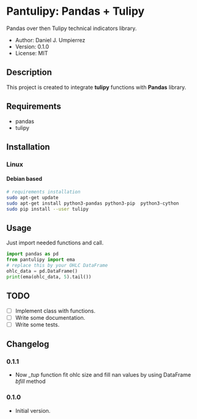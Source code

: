 # Pantulipy: Pandas + Tulipy

Pandas over then Tulipy technical indicators library.

* Author: Daniel J. Umpierrez
* Version: 0.1.0
* License: MIT

## Description

This project is created to integrate **tulipy** functions with **Pandas** library.

## Requirements
 * pandas
 * tulipy
 
## Installation

### Linux

#### Debian based

```bash
# requirements installation
sudo apt-get update
sudo apt-get install python3-pandas python3-pip  python3-cython
sudo pip install --user tulipy
```


## Usage

Just import needed functions and call.

```python
import pandas as pd
from pantulipy import ema
# replace this by your OHLC DataFrame
ohlc_data = pd.DataFrame()
print(ema(ohlc_data, 5).tail())
```

## TODO
 * [ ] Implement class with functions.
 * [ ] Write some documentation.
 * [ ] Write some tests.

## Changelog
### 0.1.1
 * Now *_tup* function fit ohlc size and fill nan values by using DataFrame *bfill* method
### 0.1.0
 * Initial version.
